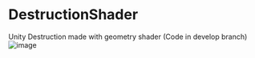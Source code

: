 # DestructionShader
Unity Destruction made with geometry shader (Code in develop branch)
![image](https://github.com/haxflying/DestructionShader/blob/master/rapid_0.gif)
